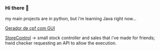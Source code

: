 ### Hi there 👋

my main projects are in python, but i'm learning Java right now...


[Gerador de cpf com GUI ](https://github.com/xDarksec1/geradorGUI)

[StoreControl](https://github.com/xDarksec1/StoreControl) -> small stock controller and sales that i've made for friends; hwid checker requesting an API to allow the execution.
